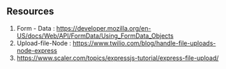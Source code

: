 ## Resources
1. Form - Data : https://developer.mozilla.org/en-US/docs/Web/API/FormData/Using_FormData_Objects
2. Upload-file-Node : https://www.twilio.com/blog/handle-file-uploads-node-express
3. https://www.scaler.com/topics/expressjs-tutorial/express-file-upload/